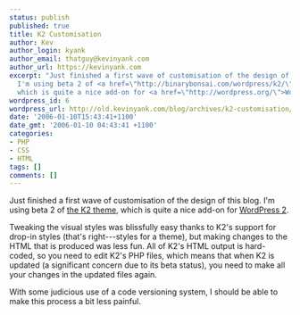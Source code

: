 ```yaml
---
status: publish
published: true
title: K2 Customisation
author: Kev
author_login: kyank
author_email: thatguy@kevinyank.com
author_url: https://kevinyank.com
excerpt: "Just finished a first wave of customisation of the design of this blog.
  I'm using beta 2 of <a href=\"http://binarybonsai.com/wordpress/k2/\">the K2 theme</a>,
  which is quite a nice add-on for <a href=\"http://wordpress.org/\">WordPress 2</a>.\r\n\r\n"
wordpress_id: 6
wordpress_url: http://old.kevinyank.com/blog/archives/k2-customisation/
date: '2006-01-10T15:43:41+1100'
date_gmt: '2006-01-10 04:43:41 +1100'
categories:
- PHP
- CSS
- HTML
tags: []
comments: []
---
```

<p>Just finished a first wave of customisation of the design of this blog. I'm using beta 2 of <a href="http://binarybonsai.com/wordpress/k2/">the K2 theme</a>, which is quite a nice add-on for <a href="http://wordpress.org/">WordPress 2</a>.</p>
<p><a id="more"></a><a id="more-6"></a>Tweaking the visual styles was blissfully easy thanks to K2's support for drop-in styles (that's right---styles for a theme), but making changes to the HTML that is produced was less fun. All of K2's HTML output is hard-coded, so you need to edit K2's PHP files, which means that when K2 is updated (a significant concern due to its beta status), you need to make all your changes in the updated files again.</p>
<p>With some judicious use of a code versioning system, I should be able to make this process a bit less painful.</p>
